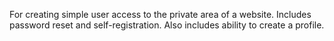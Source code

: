 For creating simple user access to the private area of a website. Includes password reset and self-registration. Also includes ability to create a profile.